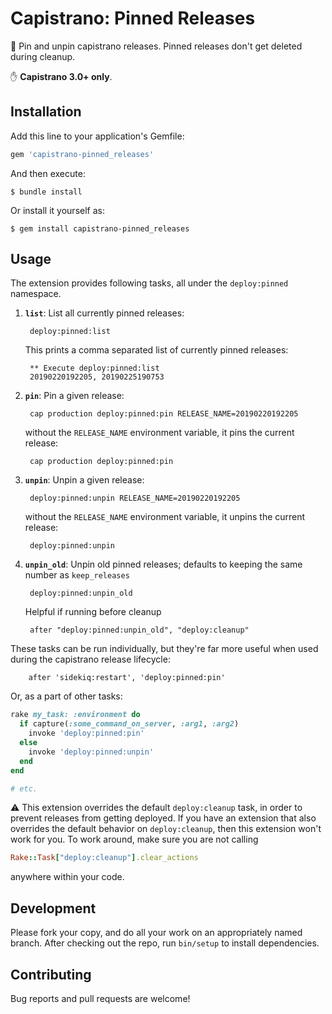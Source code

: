 # Capistrano: Pinned Releases

📌 Pin and unpin capistrano releases. Pinned releases don't get deleted during cleanup. 

✋ **Capistrano 3.0+ only**.

## Installation

Add this line to your application's Gemfile:

```ruby
gem 'capistrano-pinned_releases'
```

And then execute:

    $ bundle install

Or install it yourself as:

    $ gem install capistrano-pinned_releases

## Usage

The extension provides following tasks, all under the `deploy:pinned` namespace.

1. **`list`**: List all currently pinned releases:
 
        deploy:pinned:list

    This prints a comma separated list of currently pinned releases:
    
        ** Execute deploy:pinned:list
        20190220192205, 20190225190753

2. **`pin`**: Pin a given release: 

        cap production deploy:pinned:pin RELEASE_NAME=20190220192205
        
    without the `RELEASE_NAME` environment variable, it pins the current release:
    
        cap production deploy:pinned:pin

3. **`unpin`**: Unpin a given release:

        deploy:pinned:unpin RELEASE_NAME=20190220192205

    without the `RELEASE_NAME` environment variable, it unpins the current release:
    
        deploy:pinned:unpin

4. **`unpin_old`**: Unpin old pinned releases; defaults to keeping the same number as `keep_releases`

        deploy:pinned:unpin_old
    
    Helpful if running before cleanup
       
        after "deploy:pinned:unpin_old", "deploy:cleanup"

These tasks can be run individually, but they're far more useful when used during the capistrano release lifecycle:

        after 'sidekiq:restart', 'deploy:pinned:pin'
        
Or, as a part of other tasks:

```ruby
rake my_task: :environment do
  if capture(:some_command_on_server, :arg1, :arg2)
    invoke 'deploy:pinned:pin'
  else
    invoke 'deploy:pinned:unpin'
  end
end

# etc.
```

⚠️ This extension overrides the default `deploy:cleanup` task, in order to prevent releases from getting deployed. If you have an extension that also overrides the default behavior on `deploy:cleanup`, then this extension won't work for you. To work around, make sure you are not calling

```ruby
Rake::Task["deploy:cleanup"].clear_actions
```
anywhere within your code.


## Development

Please fork your copy, and do all your work on an appropriately named branch. After checking out the repo, run `bin/setup` to install dependencies.

## Contributing

Bug reports and pull requests are welcome!
